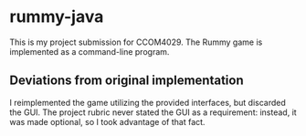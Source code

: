 # rummy-java
This is my project submission for CCOM4029. The Rummy game is implemented as a command-line program.

## Deviations from original implementation
I reimplemented the game utilizing the provided interfaces, but discarded the GUI. The project rubric never stated the GUI as a requirement: instead, it was made optional, so I took advantage of that fact.